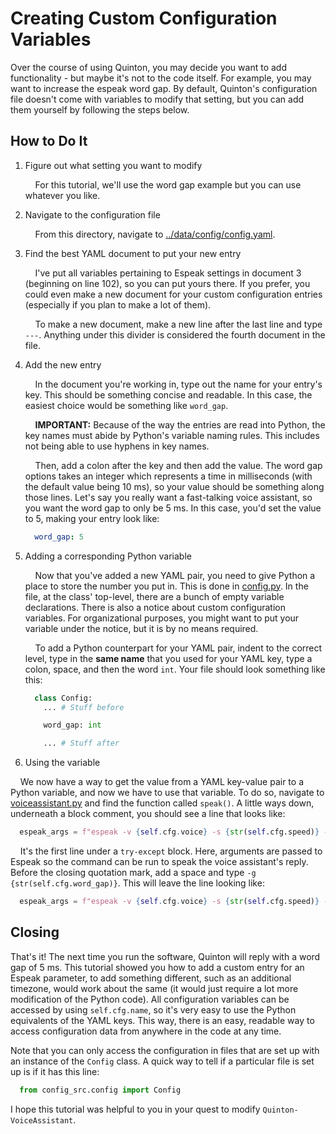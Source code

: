 # Creating Custom Configuration Variables

Over the course of using Quinton, you may decide you want to add functionality - but
maybe it's not to the code itself. For example, you may want to increase the espeak
word gap. By default, Quinton's configuration file doesn't come with variables to
modify that setting, but you can add them yourself by following the steps below.

## How to Do It

1. Figure out what setting you want to modify

    &nbsp;&nbsp;&nbsp;&nbsp;For this tutorial, we'll use the word gap
    example but you can use whatever you like.

2. Navigate to the configuration file

    &nbsp;&nbsp;&nbsp;&nbsp;From this directory, navigate to [../data/config/config.yaml](../data/config/config.yaml).

3. Find the best YAML document to put your new entry

    &nbsp;&nbsp;&nbsp;&nbsp;I've put all variables pertaining to Espeak
    settings in document 3 (beginning on line 102), so you can put yours
    there. If you prefer, you could even make a new document for your custom
    configuration entries (especially if you plan to make a lot of them).

    &nbsp;&nbsp;&nbsp;&nbsp;To make a new document, make a new line after the
    last line and type `---`. Anything under this divider is considered the fourth
    document in the file.

4. Add the new entry

    &nbsp;&nbsp;&nbsp;&nbsp;In the document you're working in, type out the name for
    your entry's key. This should be something concise and readable. In this case, the
    easiest choice would be something like `word_gap`.

    &nbsp;&nbsp;&nbsp;&nbsp;**IMPORTANT:** Because of the way the entries are read into
    Python, the key names must abide by Python's variable naming rules. This includes not
    being able to use hyphens in key names.

    &nbsp;&nbsp;&nbsp;&nbsp;Then, add a colon after the key and then add the value. The
    word gap options takes an integer which represents a time in milliseconds (with the default
    value being 10 ms), so your value should be something along those lines. Let's say you really
    want a fast-talking voice assistant, so you want the word gap to only be 5 ms. In this case,
    you'd set the value to 5, making your entry look like:

    ```yaml
      word_gap: 5
    ```

5. Adding a corresponding Python variable

    &nbsp;&nbsp;&nbsp;&nbsp;Now that you've added a new YAML pair, you need to give Python a place
    to store the number you put in. This is done in [config.py](../src/config_src/config.py). In the
    file, at the class' top-level, there are a bunch of empty variable declarations. There is also a
    notice about custom configuration variables. For organizational purposes, you might want to put
    your variable under the notice, but it is by no means required.

    &nbsp;&nbsp;&nbsp;&nbsp;To add a Python counterpart for your YAML pair, indent to the correct level,
    type in the **same name** that you used for your YAML key, type a colon, space, and then the word `int`.
    Your file should look something like this:

    ```python
      class Config:
        ... # Stuff before

        word_gap: int

        ... # Stuff after

    ```

6. Using the variable

  &nbsp;&nbsp;&nbsp;&nbsp;We now have a way to get the value from a YAML key-value pair to a Python variable,
  and now we have to use that variable. To do so, navigate to [voiceassistant.py](../src/voiceassistant.py) and
  find the function called `speak()`. A little ways down, underneath a block comment, you should see a line that
  looks like:

  ```python
    espeak_args = f"espeak -v {self.cfg.voice} -s {str(self.cfg.speed)} -f {str(DATA_PATH)} -w {str(AUDIO_PATH)}"
  ```

  &nbsp;&nbsp;&nbsp;&nbsp;It's the first line under a `try-except` block. Here, arguments are passed to Espeak so
  the command can be run to speak the voice assistant's reply. Before the closing quotation mark, add a space and type
  `-g {str(self.cfg.word_gap)}`. This will leave the line looking like:

  ```python
    espeak_args = f"espeak -v {self.cfg.voice} -s {str(self.cfg.speed)} -f {str(DATA_PATH)} -w {str(AUDIO_PATH)} -g {str(self.cfg.word_gap)}"
  ```

## Closing

That's it! The next time you run the software, Quinton will reply with a word gap of 5 ms. This tutorial showed you how
to add a custom entry for an Espeak parameter, to add something different, such as an additional timezone, would work about
the same (it would just require a lot more modification of the Python code). All configuration variables can be accessed by
using `self.cfg.name`, so it's very easy to use the Python equivalents of the YAML keys. This way, there is an easy, readable
way to access configuration data from anywhere in the code at any time.

Note that you can only access the configuration in files that are set up with an instance of the `Config` class. A quick way to
tell if a particular file is set up is if it has this line:

```python
  from config_src.config import Config
```

I hope this tutorial was helpful to you in your quest to modify `Quinton-VoiceAssistant`.

